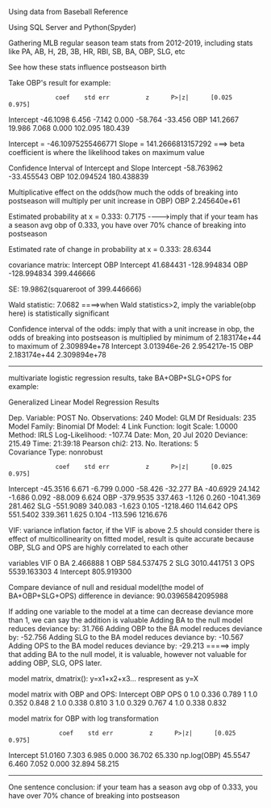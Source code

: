 Using data from Baseball Reference

Using SQL Server and Python(Spyder)

Gathering MLB regular season team stats from 2012-2019, including stats like PA, AB, H, 2B, 3B, HR, RBI, SB, BA, OBP, SLG, etc 

See how these stats influence postseason birth

Take OBP's result for example:

                 coef    std err          z      P>|z|      [0.025      0.975]
Intercept    -46.1098      6.456     -7.142      0.000     -58.764     -33.456
OBP          141.2667     19.986      7.068      0.000     102.095     180.439


Intercept = -46.10975255466771
Slope = 141.2666813157292 ===> beta coefficient is where the likelihood takes on maximum value

Confidence Interval of Intercept and Slope
Intercept  -58.763962  -33.455543
OBP        102.094524  180.438839

Multiplicative effect on the odds(how much the odds of breaking into postseason will multiply per unit increase in OBP)
OBP          2.245640e+61

Estimated probability at x = 0.333:  0.7175  ---->imply that if your team has a season avg obp of 0.333, you have over 70% chance of breaking into postseason

Estimated rate of change in probability at x = 0.333:  28.6344

covariance matrix:
            Intercept         OBP
Intercept   41.684431 -128.994834
OBP       -128.994834  399.446666

SE:  19.9862(squareroot of 399.446666)

Wald statistic:  7.0682 ====>when Wald statistics>2, imply the variable(obp here) is statistically significant

Confidence interval of the odds: imply that with a unit increase in obp, the odds of breaking into postseason is multiplied by minimum of 2.183174e+44 to maximum of 2.309894e+78
Intercept  3.013946e-26  2.954217e-15
OBP        2.183174e+44  2.309894e+78

---------------------------------------------------------------------------------------------------------------------------------------------------------------------------

multivariate logistic regression results, take BA+OBP+SLG+OPS for example:

Generalized Linear Model Regression Results                  

Dep. Variable:                   POST   No. Observations:                  240
Model:                            GLM   Df Residuals:                      235
Model Family:                Binomial   Df Model:                            4
Link Function:                  logit   Scale:                          1.0000
Method:                          IRLS   Log-Likelihood:                -107.74
Date:                Mon, 20 Jul 2020   Deviance:                       215.49
Time:                        21:39:18   Pearson chi2:                     213.
No. Iterations:                     5                                         
Covariance Type:            nonrobust                                         

                 coef    std err          z      P>|z|      [0.025      0.975]
Intercept    -45.3516      6.671     -6.799      0.000     -58.426     -32.277
BA           -40.6929     24.142     -1.686      0.092     -88.009       6.624
OBP         -379.9535    337.463     -1.126      0.260   -1041.369     281.462
SLG         -551.9089    340.083     -1.623      0.105   -1218.460     114.642
OPS          551.5402    339.361      1.625      0.104    -113.596    1216.676


VIF: variance inflation factor, if the VIF is above 2.5 should consider there is effect of multicollinearity on fitted model, result is quite accurate because OBP, SLG and OPS are highly correlated to each other

   variables          VIF
0         BA     2.466888
1        OBP   584.537475
2        SLG  3010.441751
3        OPS  5539.163303
4  Intercept   805.919300

Compare deviance of null and residual model(the model of BA+OBP+SLG+OPS)
difference in deviance: 90.03965842095988

If adding one variable to the model at a time can decrease deviance more than 1, we can say the addition is valuable
Adding BA to the null model reduces deviance by:  31.766
Adding OBP to the BA model reduces deviance by:  -52.756
Adding SLG to the BA model reduces deviance by: -10.567
Adding OPS to the BA model reduces deviance by:  -29.213
=====> imply that adding BA to the null model, it is valuable, however not valuable for adding OBP, SLG, OPS later.

model matrix, dmatrix(): y=x1+x2+x3... respresent as y=X

model matrix with OBP and OPS:
   Intercept    OBP    OPS
0        1.0  0.336  0.789
1        1.0  0.352  0.848
2        1.0  0.338  0.810
3        1.0  0.329  0.767
4        1.0  0.338  0.832

model matrix for OBP with log transformation

                  coef    std err          z      P>|z|      [0.025      0.975]
Intercept      51.0160      7.303      6.985      0.000      36.702      65.330
np.log(OBP)    45.5547      6.460      7.052      0.000      32.894      58.215


----------------------------------------------------------------------------------------------------------------------------------------------
One sentence conclusion: if your team has a season avg obp of 0.333, you have over 70% chance of breaking into postseason 







